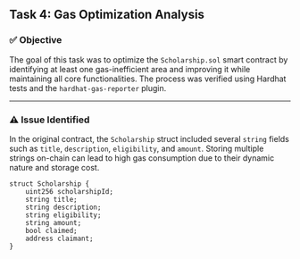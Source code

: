## Task 4: Gas Optimization Analysis

### ✅ Objective
The goal of this task was to optimize the `Scholarship.sol` smart contract by identifying at least one gas-inefficient area and improving it while maintaining all core functionalities. The process was verified using Hardhat tests and the `hardhat-gas-reporter` plugin.

---

### ⚠️ Issue Identified

In the original contract, the `Scholarship` struct included several `string` fields such as `title`, `description`, `eligibility`, and `amount`. Storing multiple strings on-chain can lead to high gas consumption due to their dynamic nature and storage cost.

```solidity
struct Scholarship {
    uint256 scholarshipId;
    string title;
    string description;
    string eligibility;
    string amount;
    bool claimed;
    address claimant;
}
